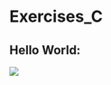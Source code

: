 # Exercises_C
## Hello World:
<img src="https://user-images.githubusercontent.com/43457763/96758387-19ea7d80-13ad-11eb-8e7e-f7cee313ad8e.png">
